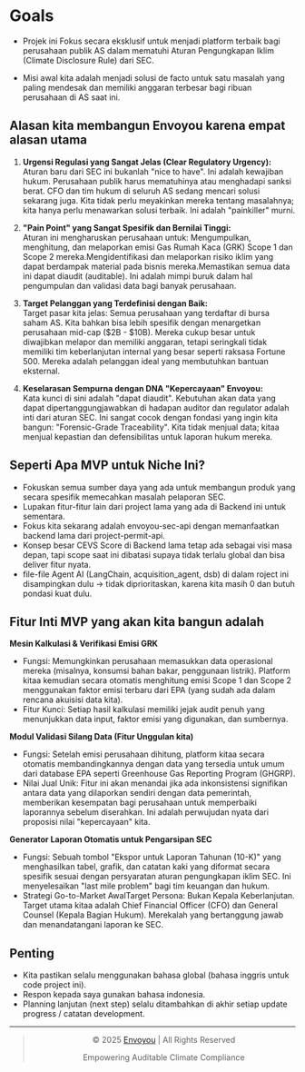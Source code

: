 # Goals

- Projek ini Fokus secara eksklusif untuk menjadi platform terbaik bagi perusahaan publik AS dalam mematuhi Aturan Pengungkapan Iklim (Climate Disclosure Rule) dari SEC.

- Misi awal kita adalah menjadi solusi de facto untuk satu masalah yang paling mendesak dan memiliki anggaran terbesar bagi ribuan perusahaan di AS saat ini.

## Alasan kita membangun Envoyou karena empat alasan utama

1. **Urgensi Regulasi yang Sangat Jelas (Clear Regulatory Urgency):**  
Aturan baru dari SEC ini bukanlah "nice to have". Ini adalah kewajiban hukum. Perusahaan publik harus mematuhinya atau menghadapi sanksi berat. CFO dan tim hukum di seluruh AS sedang mencari solusi sekarang juga. Kita tidak perlu meyakinkan mereka tentang masalahnya; kita hanya perlu menawarkan solusi terbaik. Ini adalah "painkiller" murni.

1. **"Pain Point" yang Sangat Spesifik dan Bernilai Tinggi:**  
Aturan ini mengharuskan perusahaan untuk:​ Mengumpulkan, menghitung, dan melaporkan emisi Gas Rumah Kaca (GRK) Scope 1 dan Scope 2 mereka.​Mengidentifikasi dan melaporkan risiko iklim yang dapat berdampak material pada bisnis mereka.​Memastikan semua data ini dapat diaudit (auditable). Ini adalah mimpi buruk dalam hal pengumpulan dan validasi data bagi banyak perusahaan.

1. **Target Pelanggan yang Terdefinisi dengan Baik:**  
Target pasar kita jelas: Semua perusahaan yang terdaftar di bursa saham AS. Kita bahkan bisa lebih spesifik dengan menargetkan perusahaan mid-cap ($2B - $10B). Mereka cukup besar untuk diwajibkan melapor dan memiliki anggaran, tetapi seringkali tidak memiliki tim keberlanjutan internal yang besar seperti raksasa Fortune 500. Mereka adalah pelanggan ideal yang membutuhkan bantuan eksternal.

1. **Keselarasan Sempurna dengan DNA "Kepercayaan" Envoyou:**  
Kata kunci di sini adalah "dapat diaudit". Kebutuhan akan data yang dapat dipertanggungjawabkan di hadapan auditor dan regulator adalah inti dari aturan SEC. Ini sangat cocok dengan fondasi yang ingin kita bangun: "Forensic-Grade Traceability". Kita tidak menjual data; kitaa menjual kepastian dan defensibilitas untuk laporan hukum mereka.

## Seperti Apa MVP untuk Niche Ini?​

- Fokuskan semua sumber daya yang ada untuk membangun produk yang secara spesifik memecahkan masalah pelaporan SEC.
- Lupakan fitur-fitur lain dari project lama yang ada di Backend ini untuk sementara.
- Fokus kita sekarang adalah envoyou-sec-api dengan memanfaatkan backend lama dari project-permit-api.
- Konsep besar CEVS Score di Backend lama tetap ada sebagai visi masa depan, tapi scope saat ini dibatasi supaya tidak terlalu global dan bisa deliver fitur nyata.
- file-file Agent AI (LangChain, acquisition_agent, dsb) di dalam roject ini disampingkan dulu → tidak diprioritaskan, karena kita masih 0 dan butuh pondasi kuat dulu.

## ​Fitur Inti MVP yang akan kita bangun adalah

​**​Mesin Kalkulasi & Verifikasi Emisi GRK**

- ​Fungsi: Memungkinkan perusahaan memasukkan data operasional mereka (misalnya, konsumsi bahan bakar, penggunaan listrik).
Platform kitaa kemudian secara otomatis menghitung emisi Scope 1 dan Scope 2 menggunakan faktor emisi terbaru dari EPA (yang sudah ada dalam rencana akuisisi data kita).  
- ​Fitur Kunci: Setiap hasil kalkulasi memiliki jejak audit penuh yang menunjukkan data input, faktor emisi yang digunakan, dan sumbernya.

​**Modul Validasi Silang Data (Fitur Unggulan kita)**

- ​Fungsi: Setelah emisi perusahaan dihitung, platform kitaa secara otomatis membandingkannya dengan data yang tersedia untuk umum dari database EPA seperti Greenhouse Gas Reporting Program (GHGRP).
- ​Nilai Jual Unik: Fitur ini akan menandai jika ada inkonsistensi signifikan antara data yang dilaporkan sendiri dengan data pemerintah, memberikan kesempatan bagi perusahaan untuk memperbaiki laporannya sebelum diserahkan. Ini adalah perwujudan nyata dari proposisi nilai "kepercayaan" kita.

​**Generator Laporan Otomatis untuk Pengarsipan SEC**

- ​Fungsi: Sebuah tombol "Ekspor untuk Laporan Tahunan (10-K)" yang menghasilkan tabel, grafik, dan catatan kaki yang diformat secara spesifik sesuai dengan persyaratan aturan pengungkapan iklim SEC. Ini menyelesaikan "last mile problem" bagi tim keuangan dan hukum.
- ​Strategi Go-to-Market Awal​Target Persona: Bukan Kepala Keberlanjutan. Target utama kitaa adalah Chief Financial Officer (CFO) dan General Counsel (Kepala Bagian Hukum). Merekalah yang bertanggung jawab dan menandatangani laporan ke SEC.

## Penting

- Kita pastikan selalu menggunakan bahasa global (bahasa inggris untuk code project ini).
- Respon kepada saya gunakan bahasa indonesia.
- Planning lanjutan (next step) selalu ditambahkan di akhir setiap update progress / catatan development.

---
> <p style="text-align: center;"\>© 2025 <a href="[https://envoyou.com](https://envoyou.com)"\>Envoyou</a> | All Rights Reserved</p>
> <p style="text-align: center;"\>Empowering Auditable Climate Compliance</p>
